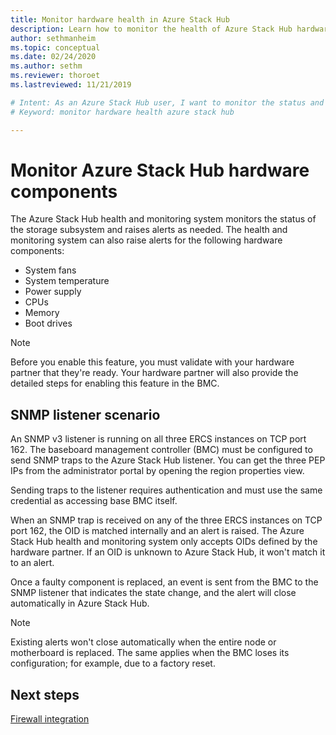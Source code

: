 ```yaml
---
title: Monitor hardware health in Azure Stack Hub
description: Learn how to monitor the health of Azure Stack Hub hardware components.
author: sethmanheim
ms.topic: conceptual
ms.date: 02/24/2020
ms.author: sethm
ms.reviewer: thoroet
ms.lastreviewed: 11/21/2019

# Intent: As an Azure Stack Hub user, I want to monitor the status and health of my hardware components and set alerts when needed.
# Keyword: monitor hardware health azure stack hub

---
```


# Monitor Azure Stack Hub hardware components

The Azure Stack Hub health and monitoring system monitors the status of the storage subsystem and raises alerts as needed. The health and monitoring system can also raise alerts for the following hardware components:

- System fans
- System temperature
- Power supply
- CPUs
- Memory
- Boot drives

> [!NOTE]
> Before you enable this feature, you must validate with your hardware partner that they're ready. Your hardware partner will also provide the detailed steps for enabling this feature in the BMC.

## SNMP listener scenario

An SNMP v3 listener is running on all three ERCS instances on TCP port 162. The baseboard management controller (BMC) must be configured to send SNMP traps to the Azure Stack Hub listener. You can get the three PEP IPs from the administrator portal by opening the region properties view.

Sending traps to the listener requires authentication and must use the same credential as accessing base BMC itself.

When an SNMP trap is received on any of the three ERCS instances on TCP port 162, the OID is matched internally and an alert is raised. The Azure Stack Hub health and monitoring system only accepts OIDs defined by the hardware partner. If an OID is unknown to Azure Stack Hub, it won't match it to an alert.

Once a faulty component is replaced, an event is sent from the BMC to the SNMP listener that indicates the state change, and the alert will close automatically in Azure Stack Hub.

> [!NOTE]
> Existing alerts won't close automatically when the entire node or motherboard is replaced. The same applies when the BMC loses its configuration; for example, due to a factory reset.

## Next steps

[Firewall integration](azure-stack-firewall.md)
